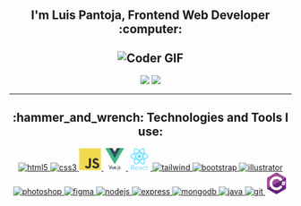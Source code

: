 <h2 align="center">
 <abc>
  <br> I'm Luis Pantoja, Frontend Web Developer :computer:<br>
  <br>
    <img src="https://media.giphy.com/media/SWoSkN6DxTszqIKEqv/giphy.gif" alt="Coder GIF" width="500" align="center">
 </abc>
</h2> 

<div align="center">
  <img height="170em" src="https://github-readme-stats.vercel.app/api?username=luispantoja1102&show_icons=true&theme=dracula&include_all_commits=true&count_private=true"/>
  <img height="170em" src="https://github-readme-stats.vercel.app/api/top-langs/?username=luispantoja1102&layout=compact&langs_count=12&theme=dracula"/>
</div>

<hr>

<h2 align="center">:hammer_and_wrench: Technologies and Tools I use:</h2>
<p align="center">
    <a href="https://www.w3.org/html/" target="_blank"> <img src="https://imgur.com/TURPdMl.png" alt="html5" width="40" height="40"/> </a>
    <a href="https://www.w3schools.com/css/" target="_blank"> <img src="https://imgur.com/mMFMxbP.png" alt="css3" width="40" height="40"/> </a>
    <a href="https://developer.mozilla.org/en-US/docs/Web/JavaScript" target="_blank"> <img src="https://raw.githubusercontent.com/devicons/devicon/master/icons/javascript/javascript-original.svg" alt="javascript" width="40" height="40"/> </a>
    <a href="https://vuejs.org/" target="_blank" rel="noreferrer"> <img src="https://raw.githubusercontent.com/devicons/devicon/master/icons/vuejs/vuejs-original-wordmark.svg" alt="vuejs" width="40" height="40"/> </a>
    <a href="https://reactjs.org/" target="_blank"> <img src="https://raw.githubusercontent.com/devicons/devicon/master/icons/react/react-original-wordmark.svg" alt="react" width="40" height="40"/> </a>
    <a href="https://tailwindcss.com/" target="_blank" rel="noreferrer"> <img src="https://www.vectorlogo.zone/logos/tailwindcss/tailwindcss-icon.svg" alt="tailwind" width="40" height="40"/> </a>
    <a href="https://getbootstrap.com" target="_blank" rel="noreferrer"> <img src="https://imgur.com/vobcnXV.png" alt="bootstrap" width="40" height="40"/> </a> 
    <a href="https://www.adobe.com/in/products/illustrator.html" target="_blank" rel="noreferrer"> <img src="https://www.vectorlogo.zone/logos/adobe_illustrator/adobe_illustrator-icon.svg" alt="illustrator" width="40" height="40"/> </a> 
    <a href="https://www.photoshop.com/en" target="_blank" rel="noreferrer"> <img src="https://imgur.com/qSomqT7.png" alt="photoshop" width="40" height="40"/> </a> 
    <a href="https://www.figma.com/" target="_blank" rel="noreferrer"> <img src="https://www.vectorlogo.zone/logos/figma/figma-icon.svg" alt="figma" width="40" height="40"/> </a> 
    <a href="https://nodejs.org" target="_blank"> <img src="https://imgur.com/Hx3BU01.png" alt="nodejs" width="40" height="40"/> </a>
    <a href="https://expressjs.com" target="_blank"> <img src="https://imgur.com/9Vw0TBk.png" alt="express" width="40" height="40"/> </a>
    <a href="https://www.mongodb.com/" target="_blank"> <img src="https://imgur.com/dL6GH6p.png" alt="mongodb" width="40" height="40"/> </a>
    <a href="https://www.java.com" target="_blank" rel="noreferrer"> <img src="https://imgur.com/FO4yutF.png" alt="java" width="40" height="40"/> </a> 
    <a href="https://git-scm.com/" target="_blank"> <img src="https://www.vectorlogo.zone/logos/git-scm/git-scm-icon.svg" alt="git" width="40" height="40"/> </a>
    <a href="https://www.w3schools.com/cs/" target="_blank" rel="noreferrer"> <img src="https://raw.githubusercontent.com/devicons/devicon/master/icons/csharp/csharp-original.svg" alt="csharp" width="40" height="40"/> </a> 
</p>
